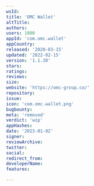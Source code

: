 ```yaml
---
wsId: 
title: 'OMC Wallet'
altTitle: 
authors: 
users: 1000
appId: 'com.omc.wallet'
appCountry: 
released: '2020-03-15'
updated: '2022-02-15'
version: '1.1.38'
stars: 
ratings: 
reviews: 
size: 
website: 'https://omc-group.co/'
repository: 
issue: 
icon: 'com.omc.wallet.png'
bugbounty: 
meta: 'removed'
verdict: 'wip'
appHashes: 
date: '2023-01-02'
signer: 
reviewArchive: 
twitter: 
social: 
redirect_from: 
developerName: 
features: 

---
```


